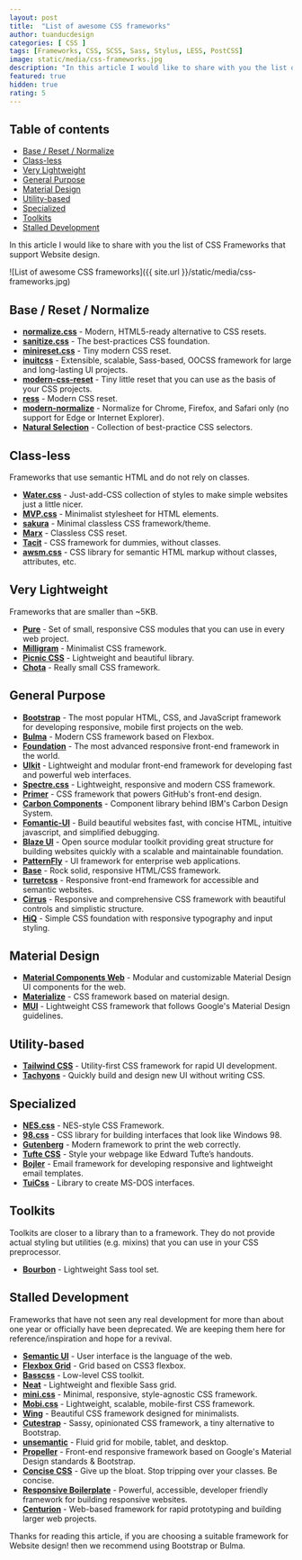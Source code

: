 ```yaml
---
layout: post
title:  "List of awesome CSS frameworks"
author: tuanducdesign
categories: [ CSS ]
tags: [Frameworks, CSS, SCSS, Sass, Stylus, LESS, PostCSS]
image: static/media/css-frameworks.jpg
description: "In this article I would like to share with you the list of CSS Frameworks that support Website design."
featured: true
hidden: true
rating: 5
---
```


## Table of contents

- [Base / Reset / Normalize](#base--reset--normalize)
- [Class-less](#class-less)
- [Very Lightweight](#very-lightweight)
- [General Purpose](#general-purpose)
- [Material Design](#material-design)
- [Utility-based](#utility-based)
- [Specialized](#specialized)
- [Toolkits](#toolkits)
- [Stalled Development](#stalled-development)

In this article I would like to share with you the list of CSS Frameworks that support Website design.

![List of awesome CSS frameworks]({{ site.url }}/static/media/css-frameworks.jpg)

## Base / Reset / Normalize

- [**normalize.css**](https://necolas.github.io/normalize.css/) - Modern, HTML5-ready alternative to CSS resets.
- [**sanitize.css**](https://csstools.github.io/sanitize.css/) - The best-practices CSS foundation.
- [**minireset.css**](https://jgthms.com/minireset.css/) - Tiny modern CSS reset.
- [**inuitcss**](https://github.com/inuitcss/inuitcss) - Extensible, scalable, Sass-based, OOCSS framework for large and long-lasting UI projects.
- [**modern-css-reset**](https://github.com/hankchizljaw/modern-css-reset) - Tiny little reset that you can use as the basis of your CSS projects.
- [**ress**](https://github.com/filipelinhares/ress) - Modern CSS reset.
- [**modern-normalize**](https://github.com/sindresorhus/modern-normalize) - Normalize for Chrome, Firefox, and Safari only (no support for Edge or Internet Explorer).
- [**Natural Selection**](https://github.com/frontaid/natural-selection) - Collection of best-practice CSS selectors.

## Class-less

Frameworks that use semantic HTML and do not rely on classes.

- [**Water.css**](https://watercss.kognise.dev/) - Just-add-CSS collection of styles to make simple websites just a little nicer.
- [**MVP.css**](https://andybrewer.github.io/mvp/) - Minimalist stylesheet for HTML elements.
- [**sakura**](https://oxal.org/projects/sakura/) - Minimal classless CSS framework/theme.
- [**Marx**](https://mblode.github.io/marx/) - Classless CSS reset.
- [**Tacit**](https://yegor256.github.io/tacit/) - CSS framework for dummies, without classes.
- [**awsm.css**](https://igoradamenko.github.io/awsm.css/) - CSS library for semantic HTML markup without classes, attributes, etc.

## Very Lightweight

Frameworks that are smaller than ~5KB.

- [**Pure**](https://purecss.io) - Set of small, responsive CSS modules that you can use in every web project.
- [**Milligram**](https://milligram.io) - Minimalist CSS framework.
- [**Picnic CSS**](https://picnicss.com) - Lightweight and beautiful library.
- [**Chota**](https://jenil.github.io/chota/) - Really small CSS framework.

## General Purpose

- [**Bootstrap**](https://getbootstrap.com) - The most popular HTML, CSS, and JavaScript framework for developing responsive, mobile first projects on the web.
- [**Bulma**](https://bulma.io) - Modern CSS framework based on Flexbox.
- [**Foundation**](https://get.foundation/) - The most advanced responsive front-end framework in the world.
- [**UIkit**](https://getuikit.com) - Lightweight and modular front-end framework for developing fast and powerful web interfaces.
- [**Spectre.css**](https://picturepan2.github.io/spectre/) - Lightweight, responsive and modern CSS framework.
- [**Primer**](https://primer.style/) - CSS framework that powers GitHub's front-end design.
- [**Carbon Components**](https://www.carbondesignsystem.com/) - Component library behind IBM's Carbon Design System.
- [**Fomantic-UI**](https://fomantic-ui.com/) - Build beautiful websites fast, with concise HTML, intuitive javascript, and simplified debugging.
- [**Blaze UI**](https://www.blazeui.com) - Open source modular toolkit providing great structure for building websites quickly with a scalable and maintainable foundation.
- [**PatternFly**](https://www.patternfly.org/) - UI framework for enterprise web applications.
- [**Base**](https://getbase.org) - Rock solid, responsive HTML/CSS framework.
- [**turretcss**](https://turretcss.com) - Responsive front-end framework for accessible and semantic websites.
- [**Cirrus**](https://spiderpig86.github.io/Cirrus/) - Responsive and comprehensive CSS framework with beautiful controls and simplistic structure.
- [**HiQ**](https://jonathanharrell.github.io/hiq/) - Simple CSS foundation with responsive typography and input styling.

## Material Design

- [**Material Components Web**](https://material.io/components/web/) - Modular and customizable Material Design UI components for the web.
- [**Materialize**](https://materializecss.com) - CSS framework based on material design.
- [**MUI**](https://www.muicss.com) - Lightweight CSS framework that follows Google's Material Design guidelines.

## Utility-based

- [**Tailwind CSS**](https://tailwindcss.com) - Utility-first CSS framework for rapid UI development.
- [**Tachyons**](https://tachyons.io) - Quickly build and design new UI without writing CSS.

## Specialized

- [**NES.css**](https://nostalgic-css.github.io/NES.css/) - NES-style CSS Framework.
- [**98.css**](https://jdan.github.io/98.css/) - CSS library for building interfaces that look like Windows 98.
- [**Gutenberg**](https://github.com/BafS/Gutenberg) - Modern framework to print the web correctly.
- [**Tufte CSS**](https://edwardtufte.github.io/tufte-css/) - Style your webpage like Edward Tufte’s handouts.
- [**Bojler**](https://bojler.slicejack.com) - Email framework for developing responsive and lightweight email templates.
- [**TuiCss**](https://github.com/vinibiavatti1/TuiCss) - Library to create MS-DOS interfaces.

## Toolkits

Toolkits are closer to a library than to a framework.
They do not provide actual styling but utilities (e.g. mixins) that you can use in your CSS preprocessor.

- [**Bourbon**](https://www.bourbon.io/) - Lightweight Sass tool set.

## Stalled Development

Frameworks that have not seen any real development for more than about one year or officially have been deprecated.
We are keeping them here for reference/inspiration and hope for a revival.

- [**Semantic UI**](https://semantic-ui.com) - User interface is the language of the web.
- [**Flexbox Grid**](https://flexboxgrid.com) - Grid based on CSS3 flexbox.
- [**Basscss**](https://basscss.com) - Low-level CSS toolkit.
- [**Neat**](https://neat.bourbon.io/) - Lightweight and flexible Sass grid.
- [**mini.css**](https://minicss.org) - Minimal, responsive, style-agnostic CSS framework.
- [**Mobi.css**](https://getmobicss.com) - Lightweight, scalable, mobile-first CSS framework.
- [**Wing**](https://kbrsh.github.io/wing/) - Beautiful CSS framework designed for minimalists.
- [**Cutestrap**](https://www.cutestrap.com) - Sassy, opinionated CSS framework, a tiny alternative to Bootstrap.
- [**unsemantic**](https://unsemantic.com) - Fluid grid for mobile, tablet, and desktop.
- [**Propeller**](https://propeller.in) - Front-end responsive framework based on Google's Material Design standards & Bootstrap.
- [**Concise CSS**](https://concisecss.com) - Give up the bloat. Stop tripping over your classes. Be concise.
- [**Responsive Boilerplate**](https://responsivebp.com) - Powerful, accessible, developer friendly framework for building responsive websites.
- [**Centurion**](https://www.centurionframework.com) - Web-based framework for rapid prototyping and building larger web projects.

Thanks for reading this article, if you are choosing a suitable framework for Website design! then we recommend using Bootstrap or Bulma.
